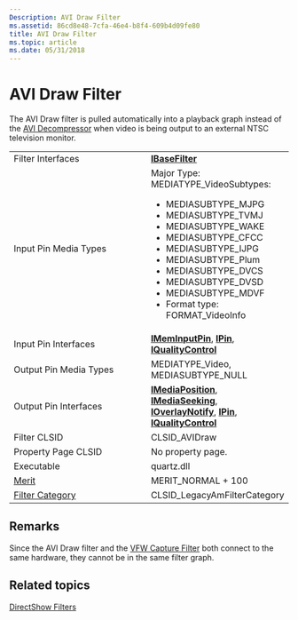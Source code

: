 ```yaml
---
Description: AVI Draw Filter
ms.assetid: 86cd8e48-7cfa-46e4-b8f4-609b4d09fe80
title: AVI Draw Filter
ms.topic: article
ms.date: 05/31/2018
---
```


# AVI Draw Filter

The AVI Draw filter is pulled automatically into a playback graph instead of the [AVI Decompressor](avi-decompressor-filter.md) when video is being output to an external NTSC television monitor.



<table>
<colgroup>
<col style="width: 50%" />
<col style="width: 50%" />
</colgroup>
<tbody>
<tr class="odd">
<td>Filter Interfaces</td>
<td><a href="/windows/desktop/api/Strmif/nn-strmif-ibasefilter"><strong>IBaseFilter</strong></a></td>
</tr>
<tr class="even">
<td>Input Pin Media Types</td>
<td>Major Type: MEDIATYPE_VideoSubtypes:<br/>
<ul>
<li>MEDIASUBTYPE_MJPG</li>
<li>MEDIASUBTYPE_TVMJ</li>
<li>MEDIASUBTYPE_WAKE</li>
<li>MEDIASUBTYPE_CFCC</li>
<li>MEDIASUBTYPE_IJPG</li>
<li>MEDIASUBTYPE_Plum</li>
<li>MEDIASUBTYPE_DVCS</li>
<li>MEDIASUBTYPE_DVSD</li>
<li>MEDIASUBTYPE_MDVF</li>
<li>Format type: FORMAT_VideoInfo</li>
</ul></td>
</tr>
<tr class="odd">
<td>Input Pin Interfaces</td>
<td><a href="/windows/desktop/api/Strmif/nn-strmif-imeminputpin"><strong>IMemInputPin</strong></a>, <a href="/windows/desktop/api/Strmif/nn-strmif-ipin"><strong>IPin</strong></a>, <a href="/windows/desktop/api/Strmif/nn-strmif-iqualitycontrol"><strong>IQualityControl</strong></a></td>
</tr>
<tr class="even">
<td>Output Pin Media Types</td>
<td>MEDIATYPE_Video, MEDIASUBTYPE_NULL</td>
</tr>
<tr class="odd">
<td>Output Pin Interfaces</td>
<td><a href="/windows/desktop/api/Control/nn-control-imediaposition"><strong>IMediaPosition</strong></a>, <a href="/windows/desktop/api/Strmif/nn-strmif-imediaseeking"><strong>IMediaSeeking</strong></a>, <a href="/windows/desktop/api/Strmif/nn-strmif-ioverlaynotify"><strong>IOverlayNotify</strong></a>, <a href="/windows/desktop/api/Strmif/nn-strmif-ipin"><strong>IPin</strong></a>, <a href="/windows/desktop/api/Strmif/nn-strmif-iqualitycontrol"><strong>IQualityControl</strong></a></td>
</tr>
<tr class="even">
<td>Filter CLSID</td>
<td>CLSID_AVIDraw</td>
</tr>
<tr class="odd">
<td>Property Page CLSID</td>
<td>No property page.</td>
</tr>
<tr class="even">
<td>Executable</td>
<td>quartz.dll</td>
</tr>
<tr class="odd">
<td><a href="merit">Merit</a></td>
<td>MERIT_NORMAL + 100</td>
</tr>
<tr class="even">
<td><a href="filter-categories">Filter Category</a></td>
<td>CLSID_LegacyAmFilterCategory</td>
</tr>
</tbody>
</table>



 

## Remarks

Since the AVI Draw filter and the [VFW Capture Filter](vfw-capture-filter.md) both connect to the same hardware, they cannot be in the same filter graph.

## Related topics

<dl> <dt>

[DirectShow Filters](directshow-filters.md)
</dt> </dl>

 

 




